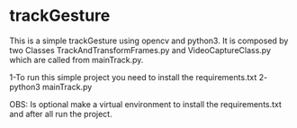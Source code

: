 # trackGesture
This is a simple trackGesture using opencv and python3.
It is composed by two Classes TrackAndTransformFrames.py	and VideoCaptureClass.py which are called from mainTrack.py.

1-To run this simple project you need to install the requirements.txt
2- python3 mainTrack.py

OBS: Is optional make a virtual environment to install the requirements.txt and after all run the project.
